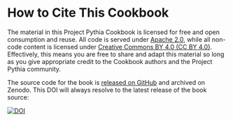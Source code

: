 # How to Cite This Cookbook

The material in this Project Pythia Cookbook is licensed for free and open consumption and reuse. All code is served under [Apache 2.0](https://www.apache.org/licenses/LICENSE-2.0), while all non-code content is licensed under [Creative Commons BY 4.0 (CC BY 4.0)](https://creativecommons.org/licenses/by/4.0/). Effectively, this means you are free to share and adapt this material so long as you give appropriate credit to the Cookbook authors and the Project Pythia community.

The source code for the book is [released on GitHub](https://github.com/brian-rose/radiative-feedback-cookbook) and archived on Zenodo. This DOI will always resolve to the latest release of the book source:

[![DOI](https://zenodo.org/badge/810464558.svg)](https://zenodo.org/badge/latestdoi/810464558)
